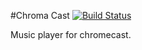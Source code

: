 #Chroma Cast [![Build Status](https://magnum-ci.com/status/a733263b2fe53df30edb83b1655087bf.png)](https://magnum-ci.com/projects/1071)


Music player for chromecast.
